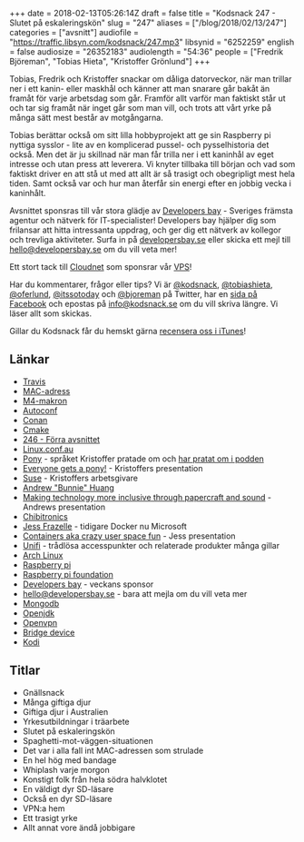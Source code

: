 +++
date = 2018-02-13T05:26:14Z
draft = false
title = "Kodsnack 247 - Slutet på eskaleringskön"
slug = "247"
aliases = ["/blog/2018/02/13/247"]
categories = ["avsnitt"]
audiofile = "https://traffic.libsyn.com/kodsnack/247.mp3"
libsynid = "6252259"
english = false
audiosize = "26352183"
audiolength = "54:36"
people = ["Fredrik Björeman", "Tobias Hieta", "Kristoffer Grönlund"]
+++

Tobias, Fredrik och Kristoffer snackar om dåliga datorveckor, när man trillar ner i ett kanin- eller maskhål och känner att man snarare går bakåt än framåt för varje arbetsdag som går. Framför allt varför man faktiskt står ut och tar sig framåt när inget går som man vill, och trots att vårt yrke på många sätt mest består av motgångarna.

Tobias berättar också om sitt lilla hobbyprojekt att ge sin Raspberry pi nyttiga sysslor - lite av en komplicerad pussel- och pysselhistoria det också. Men det är ju skillnad när man får trilla ner i ett kaninhål av eget intresse och utan press att leverera. Vi knyter tillbaka till början och vad som faktiskt driver en att stå ut med att allt är så trasigt och obegripligt mest hela tiden. Samt också var och hur man återfår sin energi efter en jobbig vecka i kaninhålt.

Avsnittet sponsras till vår stora glädje av [Developers bay](http://developersbay.se/) - Sveriges främsta agentur och nätverk för IT-specialister! Developers bay hjälper dig som frilansar att hitta intressanta uppdrag, och ger dig ett nätverk av kollegor och trevliga aktiviteter. Surfa in på [developersbay.se](http://developersbay.se/) eller skicka ett mejl till [hello@developersbay.se](mailto:hello@developersbay.se) om du vill veta mer!

Ett stort tack till [Cloudnet](http://www.cloudnet.se) som sponsrar vår [VPS](http://en.wikipedia.org/wiki/Virtual_private_server)!

Har du kommentarer, frågor eller tips? Vi är [@kodsnack](https://www.twitter.com/kodsnack), [@tobiashieta](https://www.twitter.com/tobiashieta), [@oferlund](https://www.twitter.com/oferlund), [@itssotoday](https://twitter.com/itssotoday) och [@bjoreman](https://www.twitter.com/bjoreman) på Twitter, har en [sida på Facebook](https://www.facebook.com/kodsnack) och epostas på [info@kodsnack.se](mailto:info@kodsnack.se) om du vill skriva längre. Vi läser allt som skickas.

Gillar du Kodsnack får du hemskt gärna [recensera oss i iTunes](http://itunes.apple.com/se/podcast/kodsnack/id561631498?l=en)!

## Länkar ##
* [Travis](https://travis-ci.org/)
* [MAC-adress](https://en.wikipedia.org/wiki/MAC_address)
* [M4-makron](https://en.wikipedia.org/wiki/M4_%28computer_language%29)
* [Autoconf](https://www.gnu.org/software/autoconf/autoconf.html)
* [Conan](https://www.conan.io/)
* [Cmake](https://cmake.org/)
* [246 - Förra avsnittet](https://kodsnack.se/246/)
* [Linux.conf.au](https://linux.conf.au/)
* [Pony](https://www.ponylang.org/) - språket Kristoffer pratade om och [har pratat om i podden](https://kodsnack.se/209/)
* [Everyone gets a pony!](https://www.youtube.com/watch?v=e0197aoljGQ) - Kristoffers presentation
* [Suse](https://www.suse.com/) - Kristoffers arbetsgivare
* [Andrew "Bunnie" Huang](https://www.bunniestudios.com/)
* [Making technology more inclusive through papercraft and sound](https://www.youtube.com/watch?v=alssfVGrFhI) - Andrews presentation
* [Chibitronics](https://chibitronics.com/)
* [Jess Frazelle](https://twitter.com/jessfraz) - tidigare Docker nu Microsoft
* [Containers aka crazy user space fun](https://www.youtube.com/watch?v=7mzbIOtcIaQ) - Jess presentation
* [Unifi](https://www.ubnt.com/unifi/unifi-ap-ac-lite/) - trådlösa accesspunkter och relaterade produkter många gillar
* [Arch Linux](https://www.archlinux.org/)
* [Raspberry pi](https://en.wikipedia.org/wiki/Raspberry_Pi)
* [Raspberry pi foundation](https://en.wikipedia.org/wiki/Raspberry_Pi_Foundation)
* [Developers bay](http://developersbay.se/) - veckans sponsor
* [hello@developersbay.se](mailto:hello@developersbay.se) - bara att mejla om du vill veta mer
* [Mongodb](https://en.wikipedia.org/wiki/MongoDB)
* [Openjdk](http://openjdk.java.net/)
* [Openvpn](https://en.wikipedia.org/wiki/OpenVPN)
* [Bridge device](https://en.wikipedia.org/wiki/Bridging_%28networking%29)
* [Kodi](https://en.wikipedia.org/wiki/Kodi_%28software%29)

## Titlar ##
* Gnällsnack
* Många giftiga djur
* Giftiga djur i Australien
* Yrkesutbildningar i träarbete
* Slutet på eskaleringskön
* Spaghetti-mot-väggen-situationen
* Det var i alla fall int MAC-adressen som strulade
* En hel hög med bandage
* Whiplash varje morgon
* Konstigt folk från hela södra halvklotet
* En väldigt dyr SD-läsare
* Också en dyr SD-läsare
* VPN:a hem
* Ett trasigt yrke
* Allt annat vore ändå jobbigare